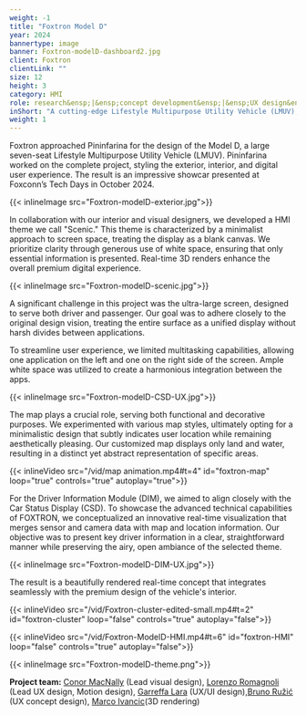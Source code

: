 ```yaml
---
weight: -1
title: "Foxtron Model D"
year: 2024
bannertype: image
banner: Foxtron-modelD-dashboard2.jpg
client: Foxtron
clientLink: ""
size: 12
height: 3
category: HMI
role: research&ensp;|&ensp;concept development&ensp;|&ensp;UX design&ensp;|&ensp;|&ensp;Motion design
inShort: "A cutting-edge Lifestyle Multipurpose Utility Vehicle (LMUV), blends the strengths of SUVs and MPVs into a versatile hybrid model."
weight: 1
---
```


Foxtron approached Pininfarina for the design of the Model D, a large seven-seat Lifestyle Multipurpose Utility Vehicle (LMUV). Pininfarina worked on the complete project, styling the exterior, interior, and digital user experience. The result is an impressive showcar presented at Foxconn’s Tech Days in October 2024.

{{< inlineImage src="Foxtron-modelD-exterior.jpg">}}

In collaboration with our interior and visual designers, we developed a HMI theme we call "Scenic." This theme is characterized by a minimalist approach to screen space, treating the display as a blank canvas. We prioritize clarity through generous use of white space, ensuring that only essential information is presented. Real-time 3D renders enhance the overall premium digital experience.

{{< inlineImage src="Foxtron-modelD-scenic.jpg">}}


A significant challenge in this project was the ultra-large screen, designed to serve both driver and passenger. Our goal was to adhere closely to the original design vision, treating the entire surface as a unified display without harsh divides between applications.

To streamline user experience, we limited multitasking capabilities, allowing one application on the left and one on the right side of the screen. Ample white space was utilized to create a harmonious integration between the apps.

{{< inlineImage src="Foxtron-modelD-CSD-UX.jpg">}}

The map plays a crucial role, serving both functional and decorative purposes. We experimented with various map styles, ultimately opting for a minimalistic design that subtly indicates user location while remaining aesthetically pleasing. Our customized map displays only land and water, resulting in a distinct yet abstract representation of specific areas.

{{< inlineVideo src="/vid/map animation.mp4#t=4" id="foxtron-map" loop="true" controls="true" autoplay="true">}}


For the Driver Information Module (DIM), we aimed to align closely with the Car Status Display (CSD). To showcase the advanced technical capabilities of FOXTRON, we conceptualized an innovative real-time visualization that merges sensor and camera data with map and location information. Our objective was to present key driver information in a clear, straightforward manner while preserving the airy, open ambiance of the selected theme.

{{< inlineImage src="Foxtron-modelD-DIM-UX.jpg">}}


The result is a beautifully rendered real-time concept that integrates seamlessly with the premium design of the vehicle's interior.

{{< inlineVideo src="/vid/Foxtron-cluster-edited-small.mp4#t=2" id="foxtron-cluster" loop="false" controls="true" autoplay="false">}}

{{< inlineVideo src="/vid/Foxtron-ModelD-HMI.mp4#t=6" id="foxtron-HMI" loop="false" controls="true" autoplay="false">}}


{{< inlineImage src="Foxtron-modelD-theme.png">}}


**Project team:**
[Conor MacNally](https://www.conorwork.com/) (Lead visual design), [Lorenzo Romagnoli](lorenzoromagnoli.xyz) (Lead UX design, Motion design), [Garreffa Lara](https://www.linkedin.com/in/lara-garreffa-a5004227/?originalSubdomain=it) (UX/UI design),[Bruno Ružić](http://space-pony.com/) (UX concept design), [Marco Ivancic](https://www.linkedin.com/in/marcoivancich/)(3D rendering) 